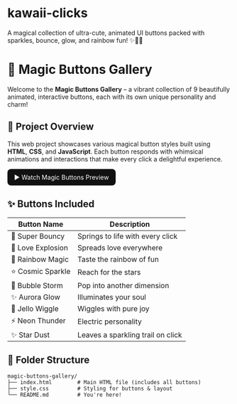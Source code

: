 # kawaii-clicks
A magical collection of ultra-cute, animated UI buttons packed with sparkles, bounce, glow, and rainbow fun! ✨🌈💖

# 🌟 Magic Buttons Gallery

Welcome to the **Magic Buttons Gallery** – a vibrant collection of 9 beautifully animated, interactive buttons, each with its own unique personality and charm!

## 🚀 Project Overview

This web project showcases various magical button styles built using **HTML**, **CSS**, and **JavaScript**. Each button responds with whimsical animations and interactions that make every click a delightful experience.

<p>
  <a href="preview.mp4" target="_blank" style="display:inline-block; background:#111; color:#fff; padding:10px 15px; border-radius:8px; text-decoration:none;">
    ▶️ Watch Magic Buttons Preview
  </a>
</p>

## ✨ Buttons Included

| Button Name         | Description                          |
|---------------------|--------------------------------------|
| 🚀 Super Bouncy      | Springs to life with every click     |
| 💖 Love Explosion    | Spreads love everywhere              |
| 🌈 Rainbow Magic     | Taste the rainbow of fun             |
| ⭐ Cosmic Sparkle     | Reach for the stars                  |
| 🫧 Bubble Storm       | Pop into another dimension           |
| ✨ Aurora Glow        | Illuminates your soul               |
| 🍮 Jello Wiggle       | Wiggles with pure joy               |
| ⚡ Neon Thunder       | Electric personality                 |
| ✨ Star Dust          | Leaves a sparkling trail on click   |

## 📁 Folder Structure

```plaintext
magic-buttons-gallery/
├── index.html        # Main HTML file (includes all buttons)
├── style.css         # Styling for buttons & layout
└── README.md         # You're here!
